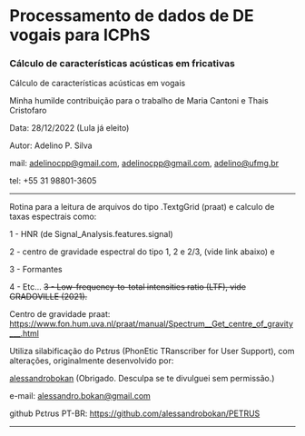 # Processamento de dados de DE vogais para ICPhS

### Cálculo de características acústicas em fricativas

Cálculo de características acústicas em vogais

Minha humilde contribuição para o trabalho de Maria Cantoni e Thais Cristofaro

Data: 28/12/2022 (Lula já eleito)

Autor: Adelino P. Silva

mail: adelinocpp@gmail.com, adelinocpp@gmail.com, adelino@ufmg.br

tel: +55 31 98801-3605

---
Rotina para a leitura de arquivos do tipo .TextgGrid (praat) e calculo de 
taxas espectrais como:

1 - HNR (de Signal_Analysis.features.signal)

2 - centro de gravidade espectral do tipo 1, 2 e 2/3, (vide link abaixo) e

3 - Formantes

4 - Etc...
~~3 - Low-frequency-to-total intensities ratio (LTF), vide GRADOVILLE (2021).~~

Centro de gravidade praat:
https://www.fon.hum.uva.nl/praat/manual/Spectrum__Get_centre_of_gravity___.html

Utiliza silabificação do Pɛtɾʊs (PhonEtic TRanscriber for User Support), com alterações, originalmente desenvolvido por:

[alessandrobokan](https://github.com/alessandrobokan) (Obrigado. Desculpa se te divulguei sem permissão.)

e-mail: alessandro.bokan@gmail.com

github Pɛtɾʊs PT-BR: https://github.com/alessandrobokan/PETRUS


---

